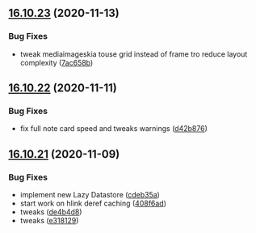 ## [16.10.23](https://github.com/phandcock/GrampsView/compare/v16.10.22...v16.10.23) (2020-11-13)


### Bug Fixes

* tweak mediaimageskia touse grid instead of frame tro reduce layout complexity ([7ac658b](https://github.com/phandcock/GrampsView/commit/7ac658b59099362b39f30ea26a22f92c0a57ab2a))



## [16.10.22](https://github.com/phandcock/GrampsView/compare/v16.10.21...v16.10.22) (2020-11-11)


### Bug Fixes

* fix full note card speed and tweaks warnings ([d42b876](https://github.com/phandcock/GrampsView/commit/d42b87617d36ddd5ae4fea1b783306dafde628ba))



## [16.10.21](https://github.com/phandcock/GrampsView/compare/v16.10.20...v16.10.21) (2020-11-09)


### Bug Fixes

* implement new Lazy Datastore ([cdeb35a](https://github.com/phandcock/GrampsView/commit/cdeb35afa873c1a68973f6d8013be73e336e56c6))
* start work on hlink deref caching ([408f6ad](https://github.com/phandcock/GrampsView/commit/408f6ad1ffb2948589144285cbd4bb5b36591dff))
* tweaks ([de4b4d8](https://github.com/phandcock/GrampsView/commit/de4b4d83a5f2a587361dd164d031010ab3d85b47))
* tweaks ([e318129](https://github.com/phandcock/GrampsView/commit/e3181295600196240ed58c96d99683f91045b3d3))



